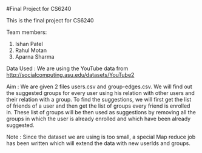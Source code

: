 #Final Project for CS6240


This is the final project for CS6240

Team members:
1) Ishan Patel
2) Rahul Motan
3) Aparna Sharma


Data Used : We are using the YouTube data from http://socialcomputing.asu.edu/datasets/YouTube2

Aim : We are given 2 files users.csv and group-edges.csv. We will find out the suggested groups for every user using his relation with other users and their relation with a group.
      To find the suggestions, we will first get the list of friends of a user and then get the list of groups every friend is enrolled in. These list of groups will be then used as suggestions by removing all the groups in which the user is already enrolled and which have been already suggested.

Note : Since the dataset we are using is too small, a special Map reduce job has been written which will extend the data with new userIds and groups.
